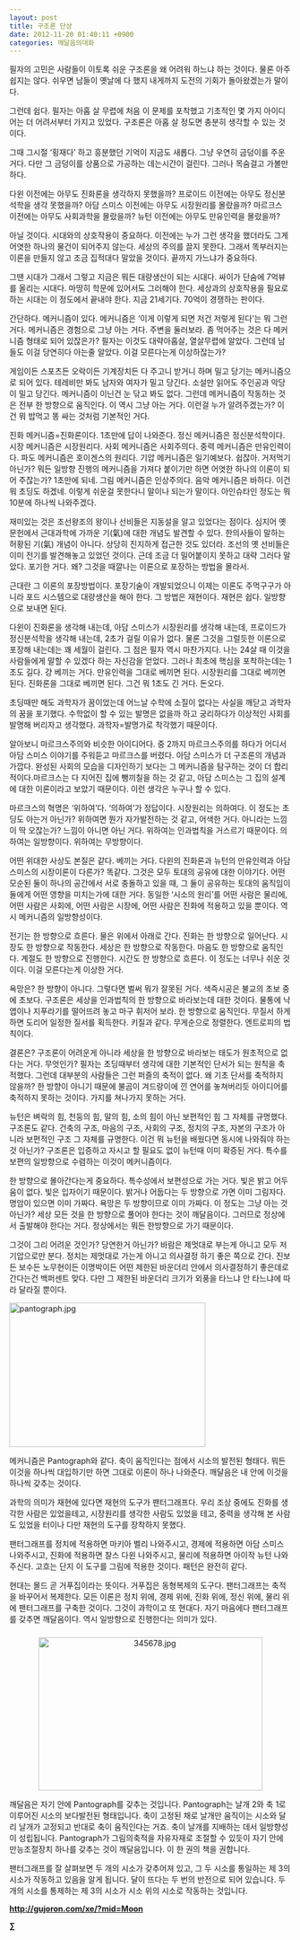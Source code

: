 ```yaml
---
layout: post
title: 구조론 단상
date: 2012-11-20 01:40:11 +0900
categories: 깨달음의대화
---
```

 필자의 고민은 사람들이 이토록 쉬운 구조론을 왜 어려워 하느냐 하는 것이다. 물론 아주 쉽지는 않다. 쉬우면 남들이 옛날에 다 했지 내게까지 도전의 기회가 돌아왔겠는가 말이다. 

 그런데 쉽다. 필자는 아홉 살 무렵에 처음 이 문제를 포착했고 기초적인 몇 가지 아이디어는 더 어려서부터 가지고 있었다. 구조론은 아홉 살 정도면 충분히 생각할 수 있는 것이다. 

 그때 그시절 ‘횡재다’ 하고 흥분했던 기억이 지금도 새롭다. 그냥 우연히 금덩이를 주운 거다. 다만 그 금덩이를 상품으로 가공하는 데는시간이 걸린다. 그러나 목숨걸고 가볼만 하다. 

 다윈 이전에는 아무도 진화론을 생각하지 못했을까? 프로이드 이전에는 아무도 정신분석학을 생각 못했을까? 아담 스미스 이전에는 아무도 시장원리를 몰랐을까? 마르크스 이전에는 아무도 사회과학을 몰랐을까? 뉴턴 이전에는 아무도 만유인력을 몰랐을까? 

 아닐 것이다. 시대와의 상호작용이 중요하다. 이전에는 누가 그런 생각을 했더라도 그게 어엿한 하나의 물건이 되어주지 않는다. 세상의 주의를 끌지 못한다. 그래서 똑부러지는 이론을 만들지 않고 조금 집적대다 말았을 것이다. 끝까지 가느냐가 중요하다. 

 그땐 시대가 그래서 그렇고 지금은 뭐든 대량생산이 되는 시대다. 싸이가 단숨에 7억뷰를 올리는 시대다. 마땅히 학문에 있어서도 그러해야 한다. 세상과의 상호작용을 필요로 하는 시대는 이 정도에서 끝내야 한다. 지금 21세기다. 70억이 경쟁하는 판이다. 



간단하다. 메커니즘이 있다. 메커니즘은 ‘이게 이렇게 되면 저건 저렇게 된다’는 뭐 그런 거다. 메커니즘은 경험으로 그냥 아는 거다. 주변을 둘러보라. 좀 먹어주는 것은 다 메커니즘 형태로 되어 있잖은가? 필자는 이것도 대략아홉살, 열살무렵에 알았다. 그런데 남들도 이걸 당연히다 아는줄 알았다. 이걸 모른다는게 이상하잖는가? 



게임이든 스포츠든 오락이든 기계장치든 다 주고니 받거니 하며 밀고 당기는 메커니즘으로 되어 있다. 테레비만 봐도 남자와 여자가 밀고 당긴다. 소설만 읽어도 주인공과 악당이 밀고 당긴다. 메커니즘이 이닌건 눈 닦고 봐도 없다. 그런데 메커니즘이 작동하는 것은 전부 한 방향으로 움직인다. 이 역시 그냥 아는 거다. 이런걸 누가 알려주겠는가? 이건 뭐 밥먹고 똥 싸는 것처럼 기본적인 거다. 



진화 메커니즘=진화론이다. 1초만에 답이 나와준다. 정신 메커니즘은 정신분석학이다. 시장 메커니즘은 시장원리다. 사회 메커니즘은 사회주의다. 중력 메커니즘은 만유인력이다. 파도 메커니즘은 호이겐스의 원리다. 기압 메커니즘은 일기예보다. 쉽잖아. 거저먹기 아닌가? 뭐든 일방향 진행의 메커니즘을 가져다 붙이기만 하면 어엿한 하나의 이론이 되어 주잖는가? 1초만에 되네. 그림 메커니즘은 인상주의다. 음악 메커니즘은 바하다. 이건 뭐 초딩도 하겠네. 이렇게 쉬운걸 못한다니 말이나 되는가 말이다. 아인슈타인 정도는 뭐 10분에 하나씩 나와주겠다.

 재미있는 것은 조선왕조의 왕이나 선비들은 지동설을 알고 있었다는 점이다. 심지어 옛 문헌에서 근대과학에 가까운 기(氣)에 대한 개념도 발견할 수 있다. 한의사들이 말하는 허황된 기(氣) 개념이 아니다. 상당히 진지하게 접근한 것도 있더라. 조선의 옛 선비들은 이미 전기를 발견해놓고 있었던 것이다. 근데 조금 더 밀어붙이지 못하고 대략 그러다 말았다. 포기한 거다. 왜? 그것을 때깔나는 이론으로 포장하는 방법을 몰라서. 

 근대란 그 이론의 포장방법이다. 포장기술이 개발되었으니 이제는 이론도 주먹구구가 아니라 포드 시스템으로 대량생산을 해야 한다. 그 방법은 재현이다. 재현은 쉽다. 일방향으로 보내면 된다. 

 다윈이 진화론을 생각해 내는데, 아담 스미스가 시장원리를 생각해 내는데, 프로이드가 정신분석학을 생각해 내는데, 2초가 걸릴 이유가 없다. 물론 그것을 그럴듯한 이론으로 포장해 내는데는 꽤 세월이 걸린다. 그 점은 필자 역시 마찬가지다. 나는 24살 때 이것을 사람들에게 말할 수 있겠다 하는 자신감을 얻었다. 그러나 최초에 핵심을 포착하는데는 1초도 길다. 걍 베끼는 거다. 만유인력을 그대로 베끼면 된다. 시장원리를 그대로 베끼면 된다. 진화론을 그대로 베끼면 된다. 그건 뭐 1초도 긴 거다. 돈오다. 

 초딩때만 해도 과학자가 꿈이었는데 어느날 수학에 소질이 없다는 사실을 깨닫고 과학자의 꿈을 포기했다. 수학없이 할 수 있는 발명은 없을까 하고 궁리하다가 이상적인 사회를 발명해 버리자고 생각했다. 과학자=발명가로 착각했기 때문이다. 

 알아보니 마르크스주의와 비슷한 아이디어다. 중 2까지 마르크스주의를 하다가 어디서 아담 스미스 이야기를 주워듣고 마르크스를 버렸다. 아담 스미스가 더 구조론의 개념과 가깝다. 완성된 사회의 모습을 디자인하기 보다는 그 메커니즘을 탐구하는 것이 더 합리적이다.마르크스는 다 지어진 집에 뺑끼칠을 하는 것 같고, 아담 스미스는 그 집의 설계에 대한 이론이라고 보았기 때문이다. 이런 생각은 누구나 할 수 있다. 

 마르크스의 혁명은 ‘위하여’다. ‘의하여’가 정답이다. 시장원리는 의하여다. 이 정도는 초딩도 아는거 아닌가? 위하여면 뭔가 자가발전하는 것 같고, 어색한 거다. 아니라는 느낌이 딱 오잖는가? 느낌이 아니면 아닌 거다. 위하여는 인과법칙을 거스르기 때문이다. 의하여는 일방향이다. 위하여는 무방향이다. 

 어떤 위대한 사상도 본질은 같다. 베끼는 거다. 다윈의 진화론과 뉴턴의 만유인력과 아담 스미스의 시장이론이 다른가? 똑같다. 그것은 모두 토대의 공유에 대한 이야기다. 어떤 모순된 둘이 하나의 공간에서 서로 충돌하고 있을 때, 그 둘이 공유하는 토대의 움직임이 둘에게 어떤 영향을 미치는가에 대한 거다. 동일한 ‘시소의 원리’를 어떤 사람은 물리에, 어떤 사람은 사회에, 어떤 사람은 시장에, 어떤 사람은 진화에 적용하고 있을 뿐이다. 역시 메커니즘의 일방향성이다. 

 전기는 한 방향으로 흐른다. 물은 위에서 아래로 간다. 진화는 한 방향으로 일어난다. 시장도 한 방향으로 작동한다. 세상은 한 방향으로 작동한다. 마음도 한 방향으로 움직인다. 계절도 한 방향으로 진행한다. 시간도 한 방향으로 흐른다. 이 정도는 너무나 쉬운 것이다. 이걸 모른다는게 이상한 거다. 

 욕망은? 한 방향이 아니다. 그렇다면 벌써 뭐가 잘못된 거다. 색즉시공은 불교의 초보 중에 초보다. 구조론은 세상을 인과법칙의 한 방향으로 바라보는데 대한 것이다. 물통에 낙엽이나 지푸라기를 떨어뜨려 놓고 마구 휘저어 보라. 한 방향으로 움직인다. 무질서 하게 하면 도리어 일정한 질서를 획득한다. 키질과 같다. 무게순으로 정렬한다. 엔트로피의 법칙이다. 

 결론은? 구조론이 어려운게 아니라 세상을 한 방향으로 바라보는 태도가 원초적으로 없다는 거다. 무엇인가? 필자는 초딩때부터 생각에 대한 기본적인 단서가 되는 원칙을 축적했다. 그런데 대부분의 사람들은 그런 퍼즐의 축적이 없다. 왜 기초 단서를 축적하지 않을까? 한 방향이 아니기 때문에 불곰이 겨드랑이에 낀 연어를 놓쳐버리듯 아이디어를 축적하지 못하는 것이다. 가지를 쳐나가지 못하는 거다. 

 뉴턴은 벼락의 힘, 천둥의 힘, 말의 힘, 소의 힘이 아닌 보편적인 힘 그 자체를 규명했다. 구조론도 같다. 건축의 구조, 마음의 구조, 사회의 구조, 정치의 구조, 자본의 구조가 아니라 보편적인 구조 그 자체를 규명한다. 이건 뭐 뉴턴을 배웠다면 동시에 나와줘야 하는 것 아닌가? 구조론은 입증하고 자시고 할 필요도 없이 뉴턴때 이미 확증된 거다. 특수를 보편의 일방향으로 수렴하는 이것이 메커니즘이다. 



한 방향으로 몰아간다는게 중요하다. 특수성에서 보편성으로 가는 거다. 빛은 밝고 어두움이 없다. 빛은 입자이기 때문이다. 밝거나 어둡다는 두 방향으로 가면 이미 그림자다. 명암이 있으면 이미 가짜다. 욕망은 두 방향이므로 이미 가짜다. 이 정도는 그냥 아는 것 아닌가? 세상 모든 것을 한 방향으로 풀어야 한다는 것이 깨달음이다. 그러므로 정상에서 출발해야 한다는 거다. 정상에서는 뭐든 한방향으로 가기 때문이다. 



그것이 그리 어려운 것인가? 당연한거 아닌가? 바람은 제멋대로 부는게 아니고 모두 저기압으로만 분다. 정치는 제멋대로 가는게 아니고 의사결정 하기 좋은 쪽으로 간다. 진보든 보수든 노무현이든 이명박이든 어떤 제한된 바운더리 안에서 의사결정하기 좋은데로 간다는건 백퍼센트 맞다. 다만 그 제한된 바운더리 크기가 외풍을 타느냐 안 타느냐에 따라 달라질 뿐이다. 



 <img alt="pantograph.jpg" src="assets/attach/images/198/105/288/pantograph.jpg" width="350" height="257" />



메커니즘은 Pantograph와 같다. 축이 움직인다는 점에서 시소의 발전된 형태다. 뭐든 이것을 하나씩 대입하기만 하면 그대로 이론이 하나 나와준다. 깨달음은 내 안에 이것을 하나씩 갖추는 것이다.

  


과학의 의미가 재현에 있다면 재현의 도구가 팬터그래프다. 우리 조상 중에도 진화를 생각한 사람은 있었을테고, 시장원리를 생각한 사람도 있었을 테고, 중력을 생각해 본 사람도 있었을 터이나 다만 재현의 도구를 장착하지 못했다.

  


팬터그래프를 정치에 적용하면 마키아 벨리 나와주시고, 경제에 적용하면 아담 스미스 나와주시고, 진화에 적용하면 찰스 다윈 나와주시고, 물리에 적용하면 아이작 뉴턴 나와주신다. 고흐는 단지 이 도구를 그림에 적용한 것이다. 패턴은 완전히 같다.

  


현대는 몰드 곧 거푸집이라는 뜻이다. 거푸집은 동형복제의 도구다. 팬터그래프는 축적을 바꾸어서 복제한다. 모든 이론은 정치 위에, 경제 위에, 진화 위에, 정신 위에, 물리 위에 팬터그래프를 구축한 것이다. 그것이 과학이고 또 현대다. 자기 마음에다 팬터그래프를 갖추면 깨달음이다. 역시 일방향으로 진행한다는 의미가 있다.

 ###


  




<p align="center">
  <a href="?mid=Moon"><img alt="345678.jpg" src="assets/attach/images/198/187/283/345678.jpg" width="400" height="273" /> <br /></a>
</p>

  


  


깨달음은 자기 안에 Pantograph를 갖추는 것입니다. Pantograph는 날개 2와 축 1로 이루어진 시소의 보다발전된 형태입니다. 축이 고정된 채로 날개만 움직이는 시소와 달리 날개가 고정되고 반대로 축이 움직인다는 거죠. 축이 날개를 지배하는 데서 일방향성이 성립됩니다. Pantograph가 그림의축적을 자유자재로 조절할 수 있듯이 자기 안에 만능조절장치 하나를 갖추는 것이 깨달음입니다. 이 한 권의 책을 권합니다.

  


팬터그래프를 잘 살펴보면 두 개의 시소가 갖추어져 있고, 그 두 시소를 통일하는 제 3의 시소가 작동하고 있음을 알게 됩니다. 달이 뜨다는 두 번의 반전으로 되어 있습니다. 두 개의 시소를 통제하는 제 3의 시소가 시소 위의 시소로 작동하는 것입니다. 







**http://gujoron.com/xe/?mid=Moon**   


**∑**
